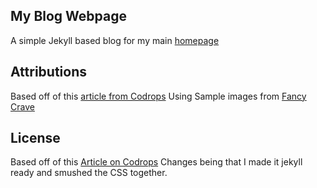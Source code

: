 ## My Blog Webpage

A simple Jekyll based blog for my main [homepage](http://aniketpandey.com)


## Attributions
Based off of this [article from Codrops](http://tympanus.net/codrops/?p=24222)
Using Sample images from [Fancy Crave](http://fancycrave.com/)

## License

Based off of this [Article on Codrops](http://tympanus.net/codrops/?p=24222)
Changes being that I made it jekyll ready and smushed the CSS together.

